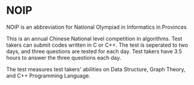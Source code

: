 # NOIP

NOIP is an abbreviation for National Olympiad in Informatics in Provinces

This is an annual Chinese National level competition in algorithms. Test takers can submit codes written in C or C++. The test is seperated to two days, and three questions are tested for each day. Test takers have 3.5 hours to answer the three questions each day. 

The test measures test takers' abilities on Data Structure, Graph Theory, and C++ Programming Language. 